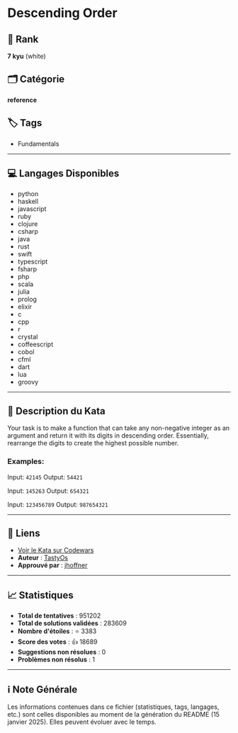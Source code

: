# Descending Order

## 🏅 Rank
**7 kyu** (white)

## 🗂️ Catégorie
**reference**

## 🏷️ Tags
- Fundamentals

---

## 💻 Langages Disponibles
- python
- haskell
- javascript
- ruby
- clojure
- csharp
- java
- rust
- swift
- typescript
- fsharp
- php
- scala
- julia
- prolog
- elixir
- c
- cpp
- r
- crystal
- coffeescript
- cobol
- cfml
- dart
- lua
- groovy

---

## 📜 Description du Kata

Your task is to make a function that can take any non-negative integer as an argument and return it with its digits in descending order. Essentially, rearrange the digits to create the highest possible number.


### Examples:

Input: `42145`
Output: `54421`

Input: `145263`
Output: `654321`

Input: `123456789`
Output: `987654321`



---

## 🔗 Liens
- [Voir le Kata sur Codewars](https://www.codewars.com/kata/5467e4d82edf8bbf40000155)
- **Auteur** : [TastyOs](https://www.codewars.com/users/TastyOs)
- **Approuvé par** : [jhoffner](https://www.codewars.com/users/jhoffner)

---

## 📈 Statistiques
- **Total de tentatives** : 951202
- **Total de solutions validées** : 283609
- **Nombre d'étoiles** : ⭐ 3383
- **Score des votes** : 👍 18689
- **Suggestions non résolues** : 0
- **Problèmes non résolus** : 1

---

## ℹ️ Note Générale
Les informations contenues dans ce fichier (statistiques, tags, langages, etc.) sont celles disponibles au moment de la génération du README (15 janvier 2025). Elles peuvent évoluer avec le temps.
